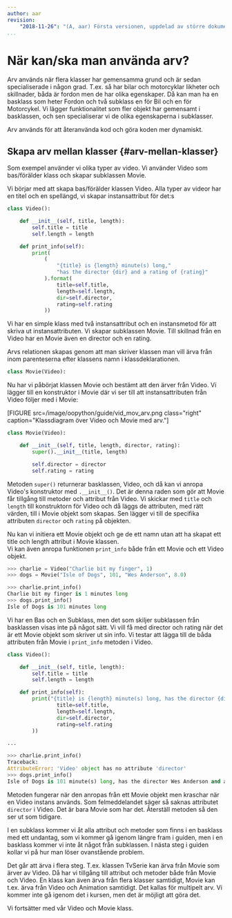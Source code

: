 ```yaml
---
author: aar
revision:
    "2018-11-26": "(A, aar) Första versionen, uppdelad av större dokument."
...
```

När kan/ska man använda arv?
==================================

Arv används när flera klasser har gemensamma grund och är sedan specialiserade i någon grad. T.ex. så har bilar och motorcyklar likheter och skillnader, båda är fordon men de har olika egenskaper. Då kan man ha en basklass som heter Fordon och två subklass en för Bil och en för Motorcykel.
Vi lägger funktionalitet som fler objekt har gemensamt i basklassen, och sen specialiserar vi de olika egenskaperna i subklasser.

Arv används för att återanvända kod och göra koden mer dynamiskt.



Skapa arv mellan klasser {#arv-mellan-klasser}
--------------------------------------------------

Som exempel använder vi olika typer av video. Vi använder Video som bas/förälder klass och skapar subklassen Movie.

Vi börjar med att skapa bas/förälder klassen Video. Alla typer av videor har en titel och en spellängd, vi skapar instansattribut för det:s

```python
class Video():

    def __init__(self, title, length):
        self.title = title
        self.length = length

    def print_info(self):
        print(
            (
                "{title} is {length} minute(s) long,"
                "has the director {dir} and a rating of {rating}"
            ).format(
                title=self.title,
                length=self.length,
                dir=self.director,
                rating=self.rating
            ))
```

Vi har en simple klass med två instansattribut och en instansmetod för att skriva ut instansattributen. Vi skapar subklassen Movie. Till skillnad från en Video har en Movie även en director och en rating.

Arvs relationen skapas genom att man skriver klassen man vill ärva från inom parenteserna efter klassens namn i klassdeklarationen.
```python
class Movie(Video):
```

Nu har vi påbörjat klassen Movie och bestämt att den ärver från Video. Vi lägger till en konstruktor i Movie där vi ser till att instansattributen från Video följer med i Movie:

[FIGURE src=/image/oopython/guide/vid_mov_arv.png class="right" caption="Klassdiagram över Video och Movie med arv."]

```python
class Movie(Video):

    def __init__(self, title, length, director, rating):
        super().__init__(title, length)

        self.director = director
        self.rating = rating
```

Metoden `super()` returnerar basklassen, Video, och då kan vi anropa Video's konstruktor med `.__init__()`. Det är denna raden som gör att Movie får tillgång till metoder och attribut från Video. Vi skickar med `title` och `length` till konstruktorn för Video och då läggs de attributen, med rätt värden, till i Movie objekt som skapas. Sen lägger vi till de specifika attributen `director` och `rating` på objekten.

Nu kan vi initiera ett Movie objekt och ge de ett namn utan att ha skapat ett title och length attribut i Movie klassen.  
Vi kan även anropa funktionen `print_info` både från ett Movie och ett Video objekt.

```python
>>> charlie = Video("Charlie bit my finger", 1)
>>> dogs = Movie("Isle of Dogs", 101, "Wes Anderson", 8.0)

>>> charlie.print_info()
Charlie bit my finger is 1 minutes long
>>> dogs.print_info()
Isle of Dogs is 101 minutes long
```

Vi har en Bas och en Subklass, men det som skiljer subklassen från basklassen visas inte på något sätt. Vi vill få med director och rating när det är ett Movie objekt som skriver ut sin info. Vi testar att lägga till de båda attributen från Movie i `print_info` metoden i Video.  

```python
class Video():

    def __init__(self, title, length):
        self.title = title
        self.length = length

    def print_info(self):
        print("{title} is {length} minute(s) long, has the director {dir} and a rating of {rating}".format(
                title=self.title,
                length=self.length,
                dir=self.director,
                rating=self.rating
        ))

...

>>> charlie.print_info()
Traceback:
AttributeError: 'Video' object has no attribute 'director'
>>> dogs.print_info()
Isle of Dogs is 101 minute(s) long, has the director Wes Anderson and a rating of 8.0
```

Metoden fungerar när den anropas från ett Movie objekt men kraschar när en Video instans används. Som felmeddelandet säger så saknas attributet `director` i Video. Det är bara Movie som har det. Återställ metoden så den ser ut som tidigare.

I en subklass kommer vi åt alla attribut och metoder som finns i en basklass med ett undantag, som vi kommer gå igenom längre fram i guiden, men i en basklass kommer vi inte åt något från subklassen. I nästa steg i guiden kollar vi på hur man löser ovanstående problem.

Det går att ärva i flera steg. T.ex. klassen TvSerie kan ärva från Movie som ärver av Video. Då har vi tillgång till attribut och metoder både från Movie och Video. En klass kan även ärva från flera klasser samtidigt, Movie kan t.ex. ärva från Video och Animation samtidigt. Det kallas för multipelt arv. Vi kommer inte gå igenom det i kursen, men det är möjligt att göra det.

Vi fortsätter med vår Video och Movie klass.
